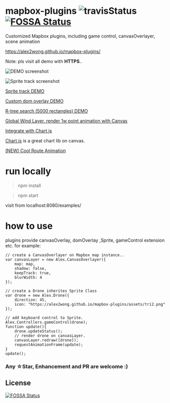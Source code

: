 # mapbox-plugins ![travisStatus](https://travis-ci.org/alex2wong/mapbox-plugins.svg?branch=master) [![FOSSA Status](https://app.fossa.io/api/projects/git%2Bgithub.com%2Falex2wong%2Fmapbox-plugins.svg?type=shield)](https://app.fossa.io/projects/git%2Bgithub.com%2Falex2wong%2Fmapbox-plugins?ref=badge_shield)

Customized Mapbox plugins, including game control, canvasOverlayer, scene animation

https://alex2wong.github.io/mapbox-plugins/

Note: pls visit all demo with **HTTPS**..

![DEMO screenshot](https://github.com/alex2wong/mapbox-plugins/blob/master/assets/ss.gif)

![Sprite track screenshot](https://github.com/alex2wong/mapbox-plugins/blob/master/assets/sprite_demo.png)

[Sprite track DEMO](https://alex2wong.github.io/mapbox-plugins/examples/sprite)

[Custom dom overlay DEMO](https://alex2wong.github.io/mapbox-plugins/examples/domoverlay)

[R-tree search (5000 rectangles) DEMO](https://alex2wong.github.io/mapbox-plugins/examples/rbush)

[Global Wind Layer. render 1w point animation with Canvas](https://alex2wong.github.io/mapbox-plugins/examples/windLayer)

[Integrate with Chart.js](https://alex2wong.github.io/mapbox-plugins/examples/chartlayer) 

[Chart.js](http://www.chartjs.org/) is a great chart lib on canvas.

[(NEW) Cool Route Animation](https://alex2wong.github.io/mapbox-plugins/examples/line_animation)

# run locally

> npm install

> npm start

visit from localhost:8080/examples/


# how to use
plugins provide canvasOverlay, domOverlay ,Sprite, gameControl extension etc. for example:

```
// create a CanvasOverlayer on Mapbox map instance..
var canvasLayer = new Alex.CanvasOverlayer({
    map: map,
    shadow: false,
    keepTrack: true,
    blurWidth: 4
});

// create a Drone inherites Sprite Class
var drone = new Alex.Drone({
    direction: 45,
    icon: "https://alex2wong.github.io/mapbox-plugins/assets/tri2.png"
});

// add keyboard control to Sprite.
Alex.Controllers.gameControl(drone);
function update(){
    drone.updateStatus();
    // render drone on canvasLayer.
    canvasLayer.redraw([drone]);
    requestAnimationFrame(update);
}
update();

```


### Any **☆Star, Enhancement and PR** are welcome :)

## License
[![FOSSA Status](https://app.fossa.io/api/projects/git%2Bgithub.com%2Falex2wong%2Fmapbox-plugins.svg?type=large)](https://app.fossa.io/projects/git%2Bgithub.com%2Falex2wong%2Fmapbox-plugins?ref=badge_large)

